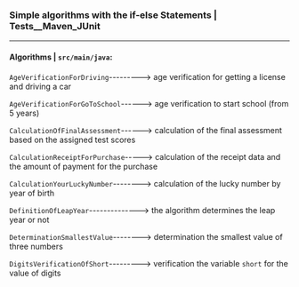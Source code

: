 
### Simple algorithms with the if-else Statements |  Tests__Maven_JUnit ###
***
#### Algorithms | `src/main/java`: ####

`AgeVerificationForDriving`---------> age verification for getting a license and driving a car

`AgeVerificationForGoToSchool`------> age verification to start school (from 5 years)

`CalculationOfFinalAssessment`------> calculation of the final assessment based on the assigned test scores

`CalculationReceiptForPurchase`-----> calculation of the receipt data and the amount of payment for the purchase

`CalculationYourLuckyNumber`--------> calculation of the lucky number by year of birth

`DefinitionOfLeapYear`--------------> the algorithm determines the leap year or not

`DeterminationSmallestValue`--------> determination the smallest value of three numbers

`DigitsVerificationOfShort`---------> verification the variable `short` for the value of digits
